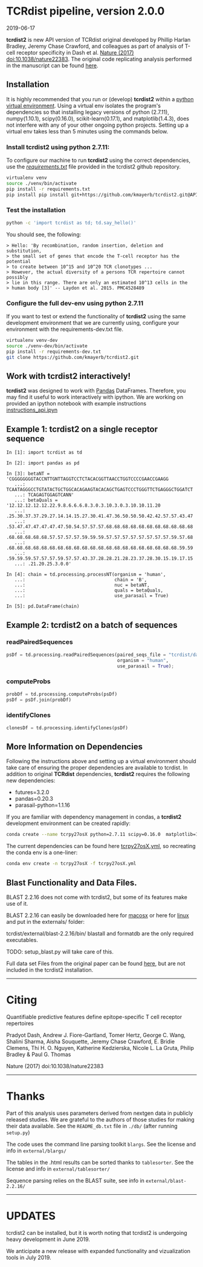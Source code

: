 # TCRdist pipeline, version 2.0.0


2019-06-17


**tcrdist2** is new API version of TCRdist original developed by 
Phillip Harlan Bradley, Jeremy Chase Crawford, and colleagues as part of analysis of T-cell receptor specificity in
Dash et al. [Nature (2017) doi:10.1038/nature22383](https://doi.org/10.1038/nature22383). 
The original code replicating analysis performed in the manuscript can be found [here](https://github.com/phbradley/tcr-dist). 

## Installation

It is highly recommended that you run or (develop) **tcrdist2** 
within a [python virtual environment](https://packaging.python.org/guides/installing-using-pip-and-virtual-environments/). 
Using a virtual env isolates the program's dependencies so that installing legacy versions 
of python (2.7.11), numpy(1.10.1), scipy(0.16.0), scikit-learn(0.17.1), and matplotlib(1.4.3), 
does not interfere with any of your other ongoing python projects. Setting up a virtual env takes less than 
5 minutes using the commands below.

### Install tcrdist2 using python 2.7.11:
To configure our machine to run **tcrdist2** using the correct dependencies,
use the [*requirements.txt*](https://github.com/kmayerb/tcrdist2/blob/API2/requirements.txt) 
file provided in the tcrdist2 github repository.

```bash
virtualenv venv
source ./venv/bin/activate
pip install -r requirements.txt
pip install pip install git+https://github.com/kmayerb/tcrdist2.git@API2
```

### Test the installation
```bash
python -c 'import tcrdist as td; td.say_hello()'
```
You should see, the following:
```
> Hello: 'By recombination, random insertion, deletion and substitution, 
> the small set of genes that encode the T-cell receptor has the potential 
> to create between 10^15 and 10^20 TCR clonotypes ... 
> However, the actual diversity of a persons TCR repertoire cannot possibly 
> lie in this range. There are only an estimated 10^13 cells in the 
> human body [3]' -- Laydon et al. 2015. PMC4528489
```

### Configure the full dev-env using python 2.7.11
If you want to test or extend the functionality of **tcrdist2** using the same 
development environment that we are currently using, 
configure your environment with the 
requirements-dev.txt file.

```bash
virtualenv venv-dev
source ./venv-dev/bin/activate
pip install -r requirements-dev.txt
git clone https://github.com/kmayerb/tcrdist2.git
```

## Work with tcrdist2 interactively!

**tcrdist2** was designed to work with [Pandas](https://vimeo.com/59324550) DataFrames. 
Therefore, you may find it useful to work interactively with ipython. 
We are working on provided an ipython notebook with example instructions
[instructions_api.ipyn](https://github.com/kmayerb/tcrdist2/blob/API2/instructions_api.ipynb)

## Example 1: tcrdist2 on a single receptor sequence

```ipython
In [1]: import tcrdist as td

In [2]: import pandas as pd

In [3]: betaNT = 'CGGGGGGGGTACCNTTGNTTAGGTCCTCTACACGGTTAACCTGGTCCCCGAACCGAAGG
   ...: TCAATAGGGCCTGTATACTGCTGGCACAGAAGTACACAGCTGAGTCCCTGGGTTCTGAGGGCTGGATCT
   ...: TCAGAGTGGAGTCANN'
   ...: betaQuals = '12.12.12.12.12.22.9.8.6.6.6.8.3.0.3.10.3.0.3.10.10.11.20
   ...: .25.30.37.37.29.27.14.14.15.27.30.41.47.36.50.50.50.42.42.57.57.43.47
   ...: .53.47.47.47.47.47.47.50.54.57.57.57.68.68.68.68.68.68.68.68.68.68.68
   ...: .68.68.68.68.68.57.57.57.57.59.59.59.57.57.57.57.57.57.57.57.59.57.68
   ...: .68.68.68.68.68.68.68.68.68.68.68.68.68.68.68.68.68.68.68.68.68.59.59
   ...: .59.59.59.57.57.57.59.57.57.43.37.28.28.21.28.23.37.28.30.15.19.17.15
   ...: .21.20.25.3.0.0'

In [4]: chain = td.processing.processNT(organism = 'human', 
   ...:                                 chain = 'B',
   ...:                                 nuc = betaNT, 
   ...:                                 quals = betaQuals, 
   ...:                                 use_parasail = True)

In [5]: pd.DataFrame(chain)
```

## Example 2: tcrdist2 on a batch of sequences

### readPairedSequences

```python
psDf = td.processing.readPairedSequences(paired_seqs_file = "tcrdist/datasets/test_human_pairseqs.tsv", 
                                         organism = "human", 
                                         use_parasail = True);
```
### computeProbs

```python
probDf = td.processing.computeProbs(psDf)
psDf = psDf.join(probDf)
```

###  identifyClones
```python
clonesDf = td.processing.identifyClones(psDf)                                         
```



## More Information on Dependencies

Following the instructions above and setting up a virtual environment should take care of ensuring the proper
dependencies are available to tcrdist.  In addition to original **TCRdist** dependencies, **tcrdist2**
requires the following new dependencies:
- futures=3.2.0 
- pandas=0.20.3 
- parasail-python=1.1.16


If you are familiar with dependency management in condas,
a **tcrdist2** development environment can be created rapidly: 
 
```bash
conda create --name tcrpy27osX python=2.7.11 scipy=0.16.0  matplotlib=1.4.3 numpy=1.10.1 futures=3.2.0 pandas=0.20.3 parasail-python=1.1.16 scikit-learn=0.17.1 jupyterlab jupyter
```
The current dependencies can be found here [tcrpy27osX.yml](https://github.com/kmayerb/tcrdist2/blob/API2/tcrpy27osX.yml), so
recreating the conda env is a one-liner:

```bash
conda env create -n tcrpy27osX -f tcrpy27osX.yml
```
## Blast Functionality and Data Files. 

BLAST 2.2.16 does not come with tcrdist2, but some of its features make use of it.

BLAST 2.2.16 can easily be downloaded here for [macosx](ftp://ftp.ncbi.nlm.nih.gov/blast/executables/legacy.NOTSUPPORTED/2.2.16/blast-2.2.16-universal-macosx.tar.gz) 
or here for [linux](ftp://ftp.ncbi.nlm.nih.gov/blast/executables/legacy.NOTSUPPORTED/2.2.16/blast-2.2.16-x64-linux.tar.gz) 
and put in the externals/ folder: 

tcrdist/external/blast-2.2.16/bin/
blastall and formatdb are the only required executables.

TODO: setup_blast.py will take care of this.

Full data set Files from the original paper can be found 
[here](https://www.dropbox.com/s/kivfp27gbz2m2st/tcrdist_extras_v2.tgz), 
but are not included in the tcrdist2 installation.



---
# Citing

Quantifiable predictive features define epitope-specific T cell receptor repertoires

Pradyot Dash, Andrew J. Fiore-Gartland, Tomer Hertz, George C. Wang, Shalini Sharma, Aisha Souquette, Jeremy Chase Crawford, E. Bridie Clemens, Thi H. O. Nguyen, Katherine Kedzierska, Nicole L. La Gruta, Philip Bradley & Paul G. Thomas

Nature (2017) doi:10.1038/nature22383

---
# Thanks

Part of this analysis uses parameters derived from nextgen data in publicly released studies. We are grateful to the authors of those studies for making their data available. See the `README_db.txt` file in `./db/` (after running `setup.py`)

The code uses the command line parsing toolkit `blargs`. See the license and info in `external/blargs/`

The tables in the .html results can be sorted thanks to `tablesorter`. See the license and info in `external/tablesorter/`

Sequence parsing relies on the BLAST suite, see info in `external/blast-2.2.16/`

---
# UPDATES

tcrdist2 can be installed, but it is worth noting that tcrdist2 is undergoing heavy development in June 2019. 

We anticipate a new release with expanded functionality and vizualization tools in July 2019. 

